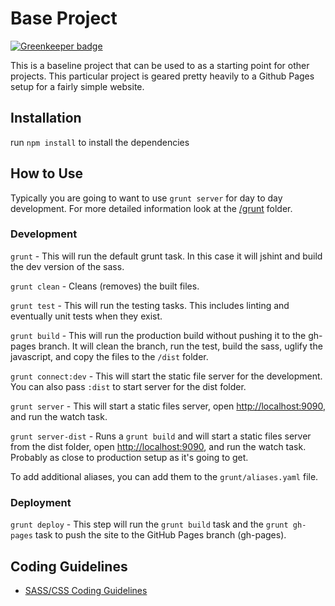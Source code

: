 # Base Project

[![Greenkeeper badge](https://badges.greenkeeper.io/pierceray/baseproject.svg)](https://greenkeeper.io/)

This is a baseline project that can be used to as a starting point for other projects. This particular project is geared pretty heavily to a Github Pages setup for a fairly simple website.

## Installation

run `npm install` to install the dependencies

## How to Use

Typically you are going to want to use `grunt server` for day to day development.
For more detailed information look at the [/grunt](/grunt) folder.

### Development

`grunt` - This will run the default grunt task. In this case it will jshint and build the dev version of the sass.

`grunt clean` - Cleans (removes) the built files.

`grunt test` - This will run the testing tasks. This includes linting and eventually unit tests when they exist.

`grunt build` - This will run the production build without pushing it to the gh-pages branch. It will clean the branch, run the test, build the sass, uglify the javascript, and copy the files to the `/dist` folder.

`grunt connect:dev` - This will start the static file server for the development. You can also pass `:dist` to start server for the dist folder.

`grunt server` - This will start a static files server, open [http://localhost:9090](http://localhost:9090), and run the watch task.

`grunt server-dist` - Runs a `grunt build` and will start a static files server from the dist folder, open [http://localhost:9090](http://localhost:9090), and run the watch task. Probably as close to production setup as it's going to get.

To add additional aliases, you can add them to the `grunt/aliases.yaml` file.

### Deployment

`grunt deploy` - This step will run the `grunt build` task and the `grunt gh-pages` task to push the site to the GitHub Pages branch (gh-pages).

## Coding Guidelines

- [SASS/CSS Coding Guidelines](src/sass/README.md)

